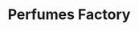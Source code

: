 ---
title: "Perfumes Factory"
url: /caracas/perfumes-factory-bulevar-de-ruiz-pineda/
shop: perfumería
---
